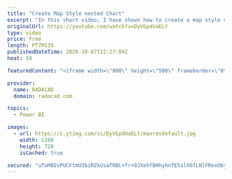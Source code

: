 ```yaml
---
title: "Create Map Style nested Chart"
excerpt: "In this short video, I have shown how to create a map style chart with a bar chart or packed scatter chart  or using images"
originalUrl: https://youtube.com/watch?v=DyVGpdUaELY
type: video
price: Free
length: PT7M13S
publishedDateTime: 2020-10-07T22:27:04Z
heat: 50

featuredContent: "<iframe width=\"800\" height=\"500\" frameborder=\"0\" src=\"https://www.youtube.com/embed/DyVGpdUaELY\" allow=\"accelerometer; autoplay; encrypted-media; gyroscope; picture-in-picture\" allowfullscreen></iframe>"

provider:
  name: RADACAD
  domain: radacad.com

topics:
  - Power BI

images:
  - url: https://i.ytimg.com/vi/DyVGpdUaELY/maxresdefault.jpg
    width: 1280
    height: 720
    isCached: true

secured: "uToM8EvPUCFtmU3biRZkUsafRBL+fr+9JXehfBHhyhnfE5slX6fLNlFRevObydl6JWwXYsPfT4nL7FMQbyQDM6wRHxt9aeIiBcLx2eLIyO7gsR5vHwA8EdY43k7aIxwAoTYfYrbqKf98HhRcyVNwqBGBzgg/Bej7l4QKwQvUUcWA4MXa0Dn18TQflhZ09lJr8uoHlIJWdzU9tt3czzLKe2XiNP86o1/nac+aIEXBNbuuK/ilN8rOaoagWOHjbvQfEw1pY9WWJ1pXZey34H/Ne7yPyebpNzlgt6+s3v2Q0M0vjdCKeWhukLFRK+B/my0yvd28zKiPhj8wjX6tCRMsOLOUO50BA3GvVVx4sOUFl55eMcIybi+lIMTrvWiwnwNTlR1jDHIVxhnRe0HOSOzbx/n+NstYGyw62rEx6Qpm8p4=;rb22Ost20GuUGxbUn4vVWA=="
---
```


